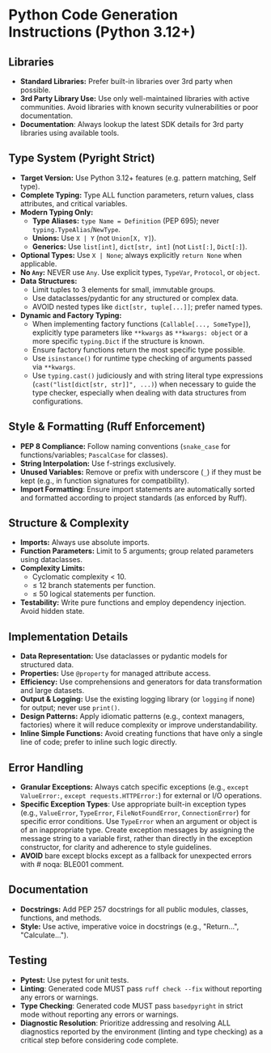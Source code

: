 # Python Code Generation Instructions (Python 3.12+)

## Libraries
- **Standard Libraries:** Prefer built-in libraries over 3rd party when possible.
- **3rd Party Library Use:** Use only well-maintained libraries with active communities. Avoid libraries with known security vulnerabilities or poor documentation.
- **Documentation**: Always lookup the latest SDK details for 3rd party libraries using available tools.

## Type System (Pyright Strict)
- **Target Version:** Use Python 3.12+ features (e.g. pattern matching, Self type).
- **Complete Typing:** Type ALL function parameters, return values, class attributes, and critical variables.
- **Modern Typing Only:**
  - **Type Aliases:** `type Name = Definition` (PEP 695); never `typing.TypeAlias`/`NewType`.
  - **Unions:** Use `X | Y` (not `Union[X, Y]`).
  - **Generics:** Use `list[int]`, `dict[str, int]` (not `List[:]`, `Dict[:]`).
- **Optional Types:** Use `X | None`; always explicitly `return None` when applicable.
- **No `Any`:** NEVER use `Any`. Use explicit types, `TypeVar`, `Protocol`, or `object`.
- **Data Structures:**
  - Limit tuples to 3 elements for small, immutable groups.
  - Use dataclasses/pydantic for any structured or complex data.
  - AVOID nested types like `dict[str, tuple[...]]`; prefer named types.
- **Dynamic and Factory Typing:**
  - When implementing factory functions (`Callable[..., SomeType]`), explicitly type parameters like `**kwargs` as `**kwargs: object` or a more specific `typing.Dict` if the structure is known.
  - Ensure factory functions return the most specific type possible.
  - Use `isinstance()` for runtime type checking of arguments passed via `**kwargs`.
  - Use `typing.cast()` judiciously and with string literal type expressions (`cast("list[dict[str, str]]", ...)`) when necessary to guide the type checker, especially when dealing with data structures from configurations.

## Style & Formatting (Ruff Enforcement)
- **PEP 8 Compliance:** Follow naming conventions (`snake_case` for functions/variables; `PascalCase` for classes).
- **String Interpolation:** Use f-strings exclusively.
- **Unused Variables:** Remove or prefix with underscore (`_`) if they must be kept (e.g., in function signatures for compatibility).
- **Import Formatting**: Ensure import statements are automatically sorted and formatted according to project standards (as enforced by Ruff).

## Structure & Complexity
- **Imports:** Always use absolute imports.
- **Function Parameters:** Limit to 5 arguments; group related parameters using dataclasses.
- **Complexity Limits:**
  - Cyclomatic complexity < 10.
  - ≤ 12 branch statements per function.
  - ≤ 50 logical statements per function.
- **Testability:** Write pure functions and employ dependency injection. Avoid hidden state.

## Implementation Details
- **Data Representation:** Use dataclasses or pydantic models for structured data.
- **Properties:** Use `@property` for managed attribute access.
- **Efficiency:** Use comprehensions and generators for data transformation and large datasets.
- **Output & Logging:** Use the existing logging library (or `logging` if none) for output; never use `print()`.
- **Design Patterns:** Apply idiomatic patterns (e.g., context managers, factories) where it will reduce complexity or improve understandability.
- **Inline Simple Functions:** Avoid creating functions that have only a single line of code; prefer to inline such logic directly.

## Error Handling
- **Granular Exceptions:** Always catch specific exceptions (e.g., `except ValueError:`, `except requests.HTTPError:`) for external or I/O operations.
- **Specific Exception Types**: Use appropriate built-in exception types (e.g., `ValueError`, `TypeError`, `FileNotFoundError`, `ConnectionError`) for specific error conditions. Use `TypeError` when an argument or object is of an inappropriate type. Create exception messages by assigning the message string to a variable first, rather than directly in the exception constructor, for clarity and adherence to style guidelines.
- **AVOID** bare except blocks except as a fallback for unexpected errors with # noqa: BLE001 comment.

## Documentation
- **Docstrings:** Add PEP 257 docstrings for all public modules, classes, functions, and methods.
- **Style:** Use active, imperative voice in docstrings (e.g., "Return...", "Calculate...").

## Testing
- **Pytest:** Use pytest for unit tests.
- **Linting**: Generated code MUST pass `ruff check --fix` without reporting any errors or warnings.
- **Type Checking**: Generated code MUST pass `basedpyright` in strict mode without reporting any errors or warnings.
- **Diagnostic Resolution**: Prioritize addressing and resolving ALL diagnostics reported by the environment (linting and type checking) as a critical step before considering code complete.
